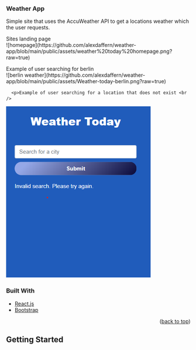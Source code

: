 <div id="top"></div>


<!-- PROJECT LOGO -->
<br />
<div >
 
<h3 >Weather App</h3>

  <p >
   Simple site that uses the AccuWeather API to get a locations weather which the user requests.
    <br />
   

<p>Sites landing page <br />
![homepage](https://github.com/alexdaffern/weather-app/blob/main/public/assets/weather%20today%20homepage.png?raw=true)
   
  <p>Example of user searching for berlin <br />
![berlin weather](https://github.com/alexdaffern/weather-app/blob/main/public/assets/Weather-today-berlin.png?raw=true)
   
      <p>Example of user searching for a location that does not exist <br />
![berlin weather](https://github.com/alexdaffern/weather-app/blob/main/public/assets/error.png?raw=true)
    
### Built With

   
   
* [React.js](https://reactjs.org/)
* [Bootstrap](https://getbootstrap.com)

<p align="right">(<a href="#top">back to top</a>)</p>



<!-- GETTING STARTED -->
## Getting Started







